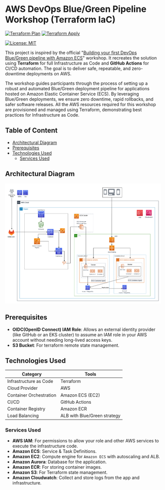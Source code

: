 # AWS DevOps Blue/Green Pipeline Workshop (Terraform IaC)

[![Terraform Plan](https://github.com/shaunmane/Blue-Green-pipeline-with-Amazon-ECS/actions/workflows/tf-plan.yml/badge.svg)](https://github.com/shaunmane/Blue-Green-pipeline-with-Amazon-ECS/actions/workflows/tf-plan.yml)
[![Terraform Apply](https://github.com/shaunmane/Blue-Green-pipeline-with-Amazon-ECS/actions/workflows/tf-apply.yml/badge.svg)](https://github.com/shaunmane/Blue-Green-pipeline-with-Amazon-ECS/actions/workflows/tf-apply.yml)

[![License: MIT](https://img.shields.io/badge/License-MIT-blue.svg)](LICENSE)

This project is inspired by the official "[Building your first DevOps Blue/Green pipeline with Amazon ECS](https://catalog.us-east-1.prod.workshops.aws/workshops/4b59b9fb-48b6-461c-9377-907b2e33c9df/en-US)" workshop. It recreates the solution using **Terraform** for full Infrastructure as Code and **GitHub Actions** for CI/CD automation. The goal is to deliver safe, repeatable, and zero-downtime deployments on AWS.

The workshop guides participants through the process of setting up a robust and automated Blue/Green deployment pipeline for applications hosted on Amazon Elastic Container Service (ECS). By leveraging Blue/Green deployments, we ensure zero downtime, rapid rollbacks, and safer software releases. All the AWS resources required for this workshop are provisioned and managed using Terraform, demonstrating best practices for Infrastructure as Code.

## Table of Content
- [Architectural Diagram](#architectural-diagram)
- [Prerequisites](#prerequisites)
- [Technologies Used](#technologies-used)
  * [Services Used](#services-used)

## Architectural Diagram

![diagram](architecture-ecs-ec2.png)

## Prerequisites
- **OIDC(OpenID Connect) IAM Role**: Allows an external identity provider (like GitHub or an EKS cluster) to assume an IAM role in your AWS account without needing long-lived access keys. 
- **S3 Bucket**: For terraform remote state management.

## Technologies Used

| **Category** | **Tools** |
|---------|------|
| Infrastructure as Code | Terraform |
| Cloud Provider | AWS |
| Container Orchestration | Amazon ECS (EC2) |
| CI/CD | GitHub Actions |
| Container Registry | Amazon ECR |
| Load Balancing | ALB with Blue/Green strategy |

### Services Used

- **AWS IAM**: For permissions to allow your role and other AWS services to execute the infrastructure code.
- **Amazon ECS**: Service & Task Definitions.
- **Amazon EC2**: Compute engine for `Amazon ECS` with autoscaling and ALB.
- **Amazon Aurora**: Database for the application.
- **Amazon ECR**: For storing container images.
- **Amazon S3**: For Terraform state management.
- **Amazon Cloudwatch**: Collect and store logs from the app and infrastructure.
